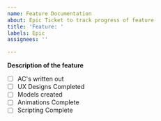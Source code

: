 ```yaml
---
name: Feature Documentation
about: Epic Ticket to track progress of feature
title: 'Feature: '
labels: Epic
assignees: ''

---
```


**Description of the feature**

- [ ] AC's written out
- [ ] UX Designs Completed
- [ ] Models created
- [ ] Animations Complete
- [ ] Scripting Complete
